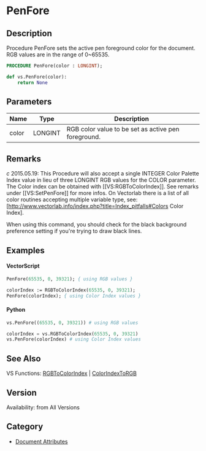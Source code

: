 # PenFore

## Description
Procedure PenFore sets the active pen foreground color for the document. RGB values are in the range of 0~65535.

```pascal
PROCEDURE PenFore(color : LONGINT);
```

```python
def vs.PenFore(color):
    return None
```

## Parameters
|Name|Type|Description|
|---|---|---|
|color|LONGINT|RGB color value to be set as active pen foreground.|

## Remarks
*_c_* 2015.05.19: This Procedure will also accept a single INTEGER Color Palette Index value in lieu of three LONGINT RGB values for the COLOR parameter. The Color index can be obtained with [[VS:RGBToColorIndex]]. See remarks under [[VS:SetPenFore]] for more infos. On Vectorlab there is a list of all color routines accepting multiple variable type, see: [http://www.vectorlab.info/index.php?title=Index_pitfalls#Colors Color Index].

When using this command, you should check for the black background preference setting if you're trying to draw black lines.

## Examples
#### VectorScript ####
```pascal
PenFore(65535, 0, 39321); { using RGB values }

colorIndex := RGBToColorIndex(65535, 0, 39321);
PenFore(colorIndex); { using Color Index values }
```
#### Python ####
```python
vs.PenFore((65535, 0, 39321)) # using RGB values

colorIndex = vs.RGBToColorIndex(65535, 0, 39321)
vs.PenFore(colorIndex) # using Color Index values
```

## See Also
VS Functions:
[RGBToColorIndex](RGBToColorIndex.md) 
| [ColorIndexToRGB](ColorIndexToRGB.md)

## Version
Availability: from All Versions

## Category
* [Document Attributes](../Categories/Document%20Attributes.md)
